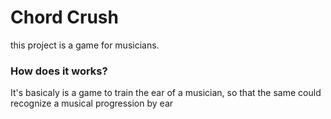 # Chord Crush

this project is a game for musicians.

### How does it works?

It's basicaly is a game to train the ear of a musician, so that the same could recognize a musical progression by ear